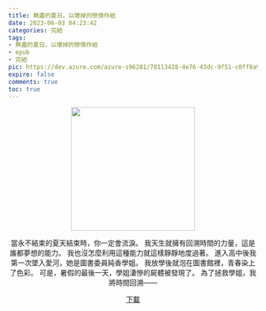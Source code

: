 ```yaml
---
title: 無盡的夏日，以壞掉的戀情作結
date: 2023-06-03 04:23:42
categories: 完結
tags:
- 無盡的夏日，以壞掉的戀情作結
- epub
- 完結
pic: https://dev.azure.com/azure-s96281/78113428-4e76-43dc-9f51-c0ff8a913055/_apis/git/repositories/a379171b-de46-4c10-9b0d-00da23959885/items?path=/Epub%20Cover/%E7%84%A1%E7%9B%A1%E7%9A%84%E5%A4%8F%E6%97%A5%EF%BC%8C%E4%BB%A5%E5%A3%9E%E6%8E%89%E7%9A%84%E6%88%80%E6%83%85%E4%BD%9C%E7%B5%90.jpg&versionDescriptor%5BversionOptions%5D=0&versionDescriptor%5BversionType%5D=0&versionDescriptor%5Bversion%5D=main&resolveLfs=true&%24format=octetStream&api-version=5.0
expire: false
comments: true
toc: true
---
```


<div style="text-align:center" class="kratos-post-content">

<img width="250px" src="https://dev.azure.com/azure-s96281/78113428-4e76-43dc-9f51-c0ff8a913055/_apis/git/repositories/a379171b-de46-4c10-9b0d-00da23959885/items?path=/Epub%20Cover/%E7%84%A1%E7%9B%A1%E7%9A%84%E5%A4%8F%E6%97%A5%EF%BC%8C%E4%BB%A5%E5%A3%9E%E6%8E%89%E7%9A%84%E6%88%80%E6%83%85%E4%BD%9C%E7%B5%90.jpg&versionDescriptor%5BversionOptions%5D=0&versionDescriptor%5BversionType%5D=0&versionDescriptor%5Bversion%5D=main&resolveLfs=true&%24format=octetStream&api-version=5.0">

<p>
當永不結束的夏天結束時，你一定會流淚。
我天生就擁有回溯時間的力量，這是誰都夢想的能力。
我也沒怎麼利用這種能力就這樣靜靜地度過著。
進入高中後我第一次墜入愛河，她是圖書委員純香學姐。
我放學後就泡在圖書館裡，青春染上了色彩。
可是，暑假的最後一天，學姐淒慘的屍體被發現了。
為了拯救學姐，我將時間回溯——
</p>

<p>
<a href="無盡的夏日，以壞掉的戀情作結">下載</a>
</p>

</div>
